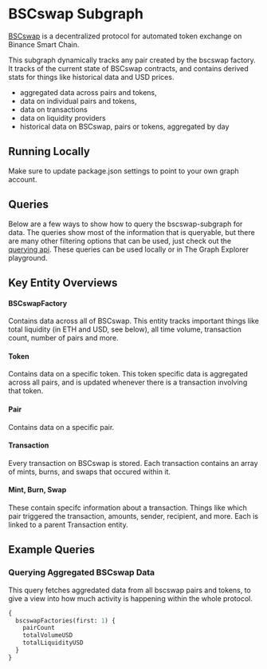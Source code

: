 # BSCswap Subgraph

[BSCswap](https://bscswap.com/) is a decentralized protocol for automated token exchange on Binance Smart Chain.

This subgraph dynamically tracks any pair created by the bscswap factory. It tracks of the current state of BSCswap contracts, and contains derived stats for things like historical data and USD prices.

- aggregated data across pairs and tokens,
- data on individual pairs and tokens,
- data on transactions
- data on liquidity providers
- historical data on BSCswap, pairs or tokens, aggregated by day

## Running Locally

Make sure to update package.json settings to point to your own graph account.

## Queries

Below are a few ways to show how to query the bscswap-subgraph for data. The queries show most of the information that is queryable, but there are many other filtering options that can be used, just check out the [querying api](https://thegraph.com/docs/graphql-api). These queries can be used locally or in The Graph Explorer playground.

## Key Entity Overviews

#### BSCswapFactory

Contains data across all of BSCswap. This entity tracks important things like total liquidity (in ETH and USD, see below), all time volume, transaction count, number of pairs and more.

#### Token

Contains data on a specific token. This token specific data is aggregated across all pairs, and is updated whenever there is a transaction involving that token.

#### Pair

Contains data on a specific pair.

#### Transaction

Every transaction on BSCswap is stored. Each transaction contains an array of mints, burns, and swaps that occured within it.

#### Mint, Burn, Swap

These contain specifc information about a transaction. Things like which pair triggered the transaction, amounts, sender, recipient, and more. Each is linked to a parent Transaction entity.

## Example Queries

### Querying Aggregated BSCswap Data

This query fetches aggredated data from all bscswap pairs and tokens, to give a view into how much activity is happening within the whole protocol.

```graphql
{
  bscswapFactories(first: 1) {
    pairCount
    totalVolumeUSD
    totalLiquidityUSD
  }
}
```
